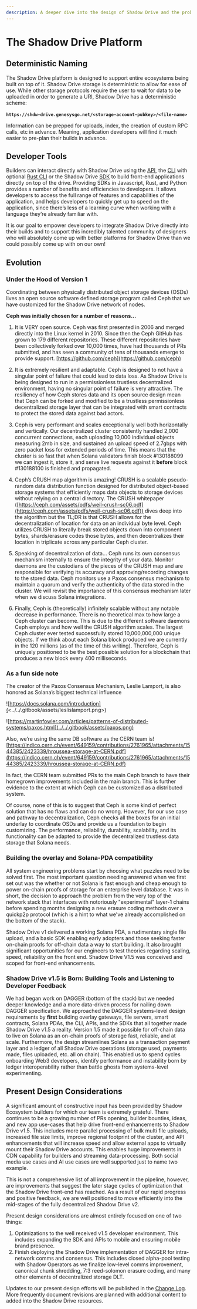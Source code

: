 ```yaml
---
description: A deeper dive into the design of Shadow Drive and the problems it solves.
---
```


# **The Shadow Drive Platform**

## **Deterministic Naming**

The Shadow Drive platform is designed to support entire ecosystems being built on top of it. Shadow Drive storage is deterministic to allow for ease of use. While other storage protocols require the user to wait for data to be uploaded in order to generate a URI, Shadow Drive has a deterministic scheme:

**`https://shdw-drive.genesysgo.net/<storage-account-pubkey>/<file-name>`**

Information can be prepped for uploads, index, the creation of custom RPC calls, etc in advance. Meaning, application developers will find it much easier to pre-plan their builds in advance.

## **Developer Tools**
Builders can interact directly with Shadow Drive using the [API](/build/shadow-drive/the-api.md), the [CLI](/build/shadow-drive/the-cli.md) with optional [Rust CLI](/build/shadow-drive/the-cli.md) or the Shadow Drive [SDK](/build/shadow-drive/the-sdk.md) to build front-end applications directly on top of the drive. Providing SDKs in Javascript, Rust, and Python provides a number of benefits and efficiencies to developers. It allows developers to access the full range of features and capabilities of the application, and helps developers to quickly get up to speed on the application, since there’s less of a learning curve when working with a language they’re already familiar with.

It is our goal to empower developers to integrate Shadow Drive directly into their builds and to support this incredibly talented community of designers who will absolutely come up with better platforms for Shadow Drive than we could possibly come up with on our own!

## **Evolution**
### **Under the Hood of Version 1**

Coordinating between physically distributed object storage devices (OSDs) lives an open source software defined storage program called Ceph that we have customized for the Shadow Drive network of nodes.

**Ceph was initially chosen for a number of reasons…**

1. It is VERY open source. Ceph was first presented in 2006 and merged directly into the Linux kernel in 2010. Since then the Ceph GitHub has grown to 179 different repositories. These different repositories have been collectively forked over 10,000 times, have had thousands of PRs submitted, and has seen a community of tens of thousands emerge to provide support. [https://github.com/ceph](https://github.com/ceph)

2. It is extremely resilient and adaptable. Ceph is designed to not have a singular point of failure that could lead to data loss. As Shadow Drive is being designed to run in a permissionless trustless decentralized environment, having no singular point of failure is very attractive. The resiliency of how Ceph stores data and its open source design mean that Ceph can be forked and modified to be a trustless permissionless decentralized storage layer that can be integrated with smart contracts to protect the stored data against bad actors.

3. Ceph is very performant and scales exceptionally well both horizontally and vertically. Our decentralized cluster consistently handled 2,000 concurrent connections, each uploading 10,000 individual objects measuring 2mb in size, and sustained an upload speed of 2.7gbps with zero packet loss for extended periods of time. This means that the cluster is so fast that when Solana validators finish block #130188099 we can ingest it, store it, and serve live requests against it **before** block #130188100 is finished and propagated.

4. Ceph’s CRUSH map algorithm is amazing! CRUSH is a scalable pseudo-random data distribution function designed for distributed object-based storage systems that efficiently maps data objects to storage devices without relying on a central directory. The CRUSH whitepaper ([https://ceph.com/assets/pdfs/weil-crush-sc06.pdf](https://ceph.com/assets/pdfs/weil-crush-sc06.pdf)) dives deep into the algorithm but the TL;DR is that CRUSH allows for the decentralization of location for data on an individual byte level. Ceph utilizes CRUSH to literally break stored objects down into component bytes, shards/erasure codes those bytes, and then decentralizes their location in triplicate across any particular Ceph cluster.

5. Speaking of decentralization of data… Ceph runs its own consensus mechanism internally to ensure the integrity of your data. Monitor daemons are the custodians of the pieces of the CRUSH map and are responsible for verifying its accuracy and approving/recording changes to the stored data. Ceph monitors use a Paxos consensus mechanism to maintain a quorum and verify the authenticity of the data stored in the cluster. We will revisit the importance of this consensus mechanism later when we discuss Solana integrations.

6. Finally, Ceph is (theoretically) infinitely scalable without any notable decrease in performance. There is no theoretical max to how large a Ceph cluster can become. This is due to the different software daemons Ceph employs and how well the CRUSH algorithm scales. The largest Ceph cluster ever tested successfully stored 10,000,000,000 unique objects. If we think about each Solana block produced we are currently in the 120 millions (as of the time of this writing). Therefore, Ceph is uniquely positioned to be the best possible solution for a blockchain that produces a new block every 400 milliseconds.

### **As a fun side note**
The creator of the Paxos Consensus Mechanism, Leslie Lamport, is also honored as Solana’s biggest technical influence

![https://docs.solana.com/introduction](<../../.gitbook/assets/leslislamport.png>)

![https://martinfowler.com/articles/patterns-of-distributed-systems/paxos.html](../../.gitbook/assets/paxos.png)

Also, we’re using the same DB software as the CERN team is! [https://indico.cern.ch/event/649159/contributions/2761965/attachments/1544385/2423339/hroussea-storage-at-CERN.pdf](https://indico.cern.ch/event/649159/contributions/2761965/attachments/1544385/2423339/hroussea-storage-at-CERN.pdf)

In fact, the CERN team submitted PRs to the main Ceph branch to have their homegrown improvements included in the main branch. This is further evidence to the extent at which Ceph can be customized as a distributed system.

Of course, none of this is to suggest that Ceph is some kind of perfect solution that has no flaws and can do no wrong. However, for our use case and pathway to decentralization, Ceph checks all the boxes for an initial underlay to coordinate OSDs and provide us a foundation to begin customizing. The performance, reliability, durability, scalability, and its functionality can be adapted to provide the decentralized trustless data storage that Solana needs.

### **Building the overlay and Solana-PDA compatibility**
All system engineering problems start by choosing what puzzles need to be solved first. The most important question needing answered when we first set out was the whether or not Solana is fast enough and cheap enough to power on-chain proofs of storage for an enterprise level database. It was in short, the decision to approach the problem from the very top of the network stack that interfaces with notoriously "experimental" layer-1 chains before spending months designing a new erasure coding methods over a quickp2p protocol (which is a hint to what we've already accomplished on the bottom of the stack).

Shadow Drive v1 delivered a working Solana PDA, a rudimentary single file upload, and a basic SDK enabling early adopters and those seeking faster on-chain proofs for off-chain data a way to start building. It also brought significant opportunities for our engineers to test theories regarding scaling, speed, reliability on the front end. Shadow Drive V1.5 was conceived and scoped for front-end enhancements.  

### **Shadow Drive v1.5 is Born: Building Tools and Listening to Developer Feedback**
We had began work on DAGGER (bottom of the stack) but we needed deeper knowledge and a more data-driven process for nailing down DAGGER specification. We approached the DAGGER systems-level design requirements by **first** building overlay gateways, file servers, smart contracts, Solana PDAs, the CLI, APIs, and the SDKs that all together made Shadow Drive v1.5 a reality. Version 1.5 made it possible for off-chain data to live on Solana as an on-chain proofs of storage fast, reliable, and at scale. Furthermore, the design streamlines Solana as a transaction payment layer and a ledger of all Shadow Drive operations (storage used, payments made, files uploaded, etc. all on chain). This enabled us to spend cycles onboarding Web3 developers, identify performance and instability born by ledger interoperability rather than battle ghosts from systems-level experimenting.

## **Present Design Considerations**
A significant amount of constructive input has been provided by Shadow Ecosystem builders for which our team is extremely grateful. There continues to be a growing number of PRs opening, builder bounties, ideas, and new app use-cases that help drive front-end enhancements to Shadow Drive v1.5. This includes more parallel processing of bulk multi file uploads, increased file size limits, improve regional footprint of the cluster, and API enhancements that will increase speed and allow external apps to virtually mount their Shadow Drive accounts. This enables huge improvements in CDN capability for builders and streaming data-processing. Both social media use cases and AI use cases are well supported just to name two example.

This is not a comprehensive list of all improvement in the pipeline, however, are improvements that suggest the later stage cycles of optimization that the Shadow Drive front-end has reached. As a result of our rapid progress and positive feedback, we are well positioned to move efficiently into the mid-stages of the fully decentralized Shadow Drive v2.

Present design considerations are almost entirely focused on one of two things:
1) Optimizations to the well received v1.5 developer environment. This includes expanding the SDK and APIs to mobile and ensuring mobile brand presence.
2) Finish deploying the Shadow Drive implementation of DAGGER for intra-network comms and consensus. This includes closed alpha-pool testing with Shadow Operators as we finalize low-level comms improvement, canonical chunk shredding, 7:3 reed-solomon erasure coding, and many other elements of decentralized storage DLT.

Updates to our present design efforts will be published in the [Change Log](/reference/change-logs.md). More frequently document revisions are planned with additional content to added into the Shadow Drive resources.



